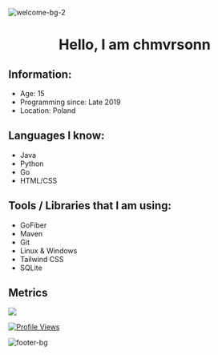 
![welcome-bg-2](https://user-images.githubusercontent.com/50290580/124369381-11ed1800-dc74-11eb-90a9-2ff2073c3b97.jpg)

<h1 align="center">Hello, I am chmvrsonn</h1>

## Information:
<ul>
	<li>Age: 15</li>
	<li>Programming since: Late 2019</li>
	<li>Location: Poland</li>
</ul>

## Languages I know:
<ul>
	<li>Java</li>
	<li>Python</li>
	<li>Go</li>
	<li>HTML/CSS</li>
</ul>

## Tools / Libraries that I am using:
<ul>
	<li>GoFiber</li>
	<li>Maven</li>
	<li>Git</li>
	<li>Linux & Windows</li>
	<li>Tailwind CSS</li>
	<li>SQLite</li>
</ul>

## Metrics
<p>
  <img src="https://github-readme-stats.vercel.app/api?username=chmvrsonn&show_icons=true&theme=radical" />
</p>
<a href="https://github.com/chmvrsonn">
  <p>
    <img src="https://komarev.com/ghpvc/?username=chmvrsonn" alt="Profile Views">
  </p>
</a>

![footer-bg](https://user-images.githubusercontent.com/50290580/124369382-144f7200-dc74-11eb-807a-f10a7a502dd9.jpg)
